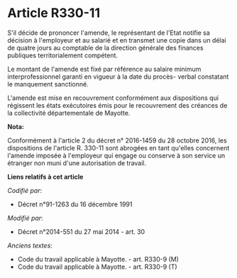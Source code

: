 # Article R330-11

S'il décide de prononcer l'amende, le représentant de l'Etat notifie sa décision à l'employeur et au salarié et en transmet
une copie dans un délai de quatre jours au  comptable de la direction générale des finances publiques territorialement
compétent. 

Le montant de l'amende est fixé par référence au salaire minimum interprofessionnel garanti en vigueur à la date du procès-
verbal constatant le manquement sanctionné. 

L'amende est mise en recouvrement conformément aux dispositions qui régissent les états exécutoires émis pour le recouvrement
des créances de la collectivité départementale de Mayotte.

**Nota:**

Conformément à l'article 2 du décret n° 2016-1459 du 28 octobre 2016, les dispositions de l'article R. 330-11 sont abrogées
en tant qu'elles concernent l'amende imposée à l'employeur qui engage ou conserve à son service un étranger non muni d'une
autorisation de travail.

**Liens relatifs à cet article**

_Codifié par_:

  - Décret n°91-1263 du 16 décembre 1991

_Modifié par_:

  - Décret n°2014-551 du 27 mai 2014 - art. 30

_Anciens textes_:

  - Code du travail applicable à Mayotte. - art. R330-9 (M)
  - Code du travail applicable à Mayotte. - art. R330-9 (T)
